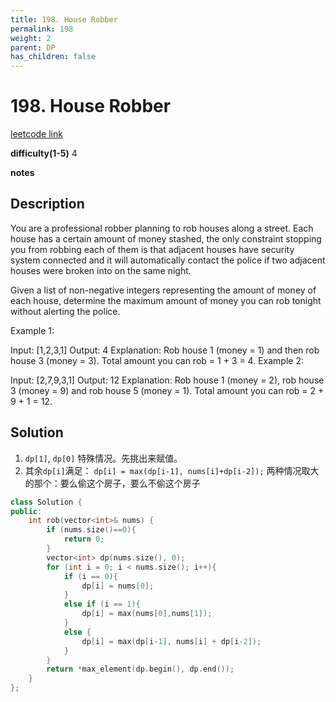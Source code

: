 ```yaml
---
title: 198. House Robber
permalink: 198
weight: 2
parent: DP
has_children: false
---
```

# 198. House Robber
[leetcode link]()

**difficulty(1-5)** 
4

**notes**   


## Description
You are a professional robber planning to rob houses along a street. Each house has a certain amount of money stashed, the only constraint stopping you from robbing each of them is that adjacent houses have security system connected and it will automatically contact the police if two adjacent houses were broken into on the same night.

Given a list of non-negative integers representing the amount of money of each house, determine the maximum amount of money you can rob tonight without alerting the police.

Example 1:

Input: [1,2,3,1]
Output: 4
Explanation: Rob house 1 (money = 1) and then rob house 3 (money = 3).
             Total amount you can rob = 1 + 3 = 4.
Example 2:

Input: [2,7,9,3,1]
Output: 12
Explanation: Rob house 1 (money = 2), rob house 3 (money = 9) and rob house 5 (money = 1).
             Total amount you can rob = 2 + 9 + 1 = 12.

## Solution
1. `dp[1]`, `dp[0]` 特殊情况。先挑出来赋值。
2. 其余`dp[i]`满足：
    `dp[i] = max(dp[i-1], nums[i]+dp[i-2]);`
    两种情况取大的那个：要么偷这个房子，要么不偷这个房子
    
```c++
class Solution {
public:
    int rob(vector<int>& nums) {
        if (nums.size()==0){
            return 0;
        }
        vector<int> dp(nums.size(), 0);
        for (int i = 0; i < nums.size(); i++){
            if (i == 0){
                dp[i] = nums[0];
            }
            else if (i == 1){
                dp[i] = max(nums[0],nums[1]);
            }
            else {
                dp[i] = max(dp[i-1], nums[i] + dp[i-2]);
            }
        }
        return *max_element(dp.begin(), dp.end());
    }
};
```


